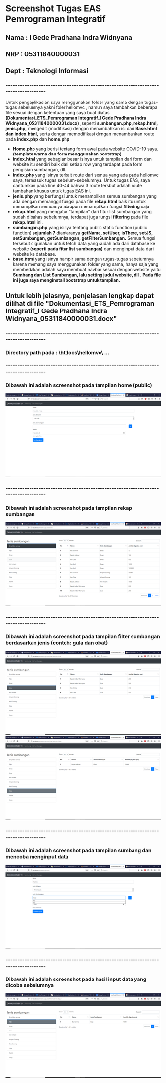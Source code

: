 # Screenshot Tugas EAS Pemrograman Integratif

## Nama : I Gede Pradhana Indra Widnyana
## NRP    : 05311840000031
##  Dept : Teknologi Informasi

### ----------------------------------------------------------------------------------
Untuk pengaplikasian saya menggunakan folder yang sama dengan tugas-tugas sebelumnya yakni foler hellomvc , namun saya tambahkan beberapa file sesuai dengan ketentuan yang saya buat diatas **(Dokumentasi_ETS_Pemrograman Integratif_I Gede Pradhana Indra Widnyana_05311840000031.docx)** ,seperti **sumbangan.php, rekap.html, jenis.php,** mengedit (modifikasi) dengan menambahkan isi dari **Base.html dan index.html,** serta dengan memodifikasi dengan menambahkan route pada **index.php** dan **home.php**

- **Home.php** yang berisi tentang form awal pada website COVID-19 saya. **(template warna dan form menggunakan bootstrap)**
- **index.html** yang sebagian besar isinya untuk tampilan dari form dan website itu sendiri baik dari setiap row yang terdapat pada form pengisian sumbangan, dll.
- **index.php** yang isinya terkait route dari semua yang ada pada hellomvc saya, termasuk tugas sebelum-sebelumnya. Untuk tugas EAS, saya cantumkan pada line 40-44 bahwa 3 route tersbut adalah route tambahan khusus untuk tugas EAS ini.
- **jenis.php** yang berfungsi untuk menampilkan semua sumbangan yang ada dengan memanggil fungsi pada file **rekap.html** baik itu untuk menampilkan semuanya ataupun menampilkan fungsi **filtering** saja
- **rekap.html** yang mengatur “tampilan” dari fitur list sumbangan yang sudah dibahas sebelumnya, terdapat juga fungsi **filtering** pada file **rekap.html** ini.
- **sumbangan.php** yang isinya tentang public static function (public function) **sejumlah 7** diantaranya **getName, setUser, isThere, setJS, setSumbangan, getSumbangan, getFilterSumbangan.** Semua fungsi tersebut digunakan untuk fetch data yang sudah ada dari database ke website **(seperti pada fitur list sumbangan)** dan menginput data dari website ke database.
-  **base.html** yang isinya hampir sama dengan tugas-tugas sebelumnya karena memang saya menggunakan folder yang sama, hanya saja yang membedakan adalah saya membuat navbar sesuai dengan website yaitu **Sumbang dan List Sumbangan, lalu setting judul website, dll** . **Pada file ini juga saya menginstall bootstrap untuk tampilan.**


## Untuk lebih jelasnya, penjelasan lengkap dapat dilihat di file "Dokumentasi_ETS_Pemrograman Integratif_I Gede Pradhana Indra Widnyana_05311840000031.docx"
### ----------------------------------------------------------------------------------
### Directory path pada : \htdocs\hellomvc\ ...
### ----------------------------------------------------------------------------------
### Dibawah ini adalah screenshot pada tampilan home (public) 
![thread](Screenshot/1.png)



### ----------------------------------------------------------------------------------
### Dibawah ini adalah screenshot pada tampilan rekap sumbangan 
![thread](Screenshot/2.png)



### ----------------------------------------------------------------------------------
### Dibawah ini adalah screenshot pada tampilan filter sumbangan berdasarkan jenis (contoh: gula dan obat) 
![thread](Screenshot/3.png)
![thread](Screenshot/4.png)



### ----------------------------------------------------------------------------------
### Dibawah ini adalah screenshot pada tampilan sumbang dan mencoba menginput data 
![thread](Screenshot/5.png)



### ----------------------------------------------------------------------------------
### Dibawah ini adalah screenshot pada hasil input data yang dicoba sebelumnya
![thread](Screenshot/6.png)

